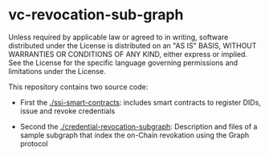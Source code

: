 # vc-revocation-sub-graph

Unless required by applicable law or agreed to in writing, software distributed under the License is distributed on an "AS IS" BASIS, WITHOUT WARRANTIES OR CONDITIONS OF ANY KIND, either express or implied. See the License for the specific language governing permissions and limitations under the License.

This repository contains two source code:

* First the [./ssi-smart-contracts](ssi-smart-contrscts): includes smart contracts to register DIDs, issue and revoke credentials

* Second the [./credential-revocation-subgraph](credential-revocation-subgraph): Description and files of a sample subgraph that index the on-Chain revokation using the Graph protocol
 